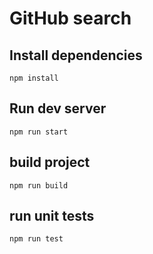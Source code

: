 # GitHub search


## Install dependencies
````
npm install
````
## Run dev server
````
npm run start
````
## build project
````
npm run build
````
## run unit tests
````
npm run test
````